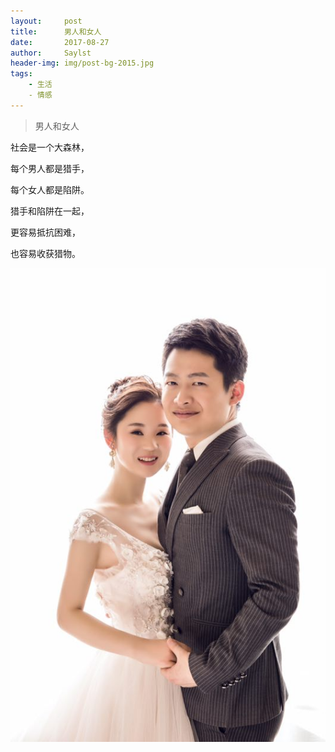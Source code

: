 ```yaml
---
layout:     post
title:      男人和女人
date:       2017-08-27
author:     Saylst
header-img: img/post-bg-2015.jpg
tags:
    - 生活
    - 情感
---
```


> 男人和女人

 社会是一个大森林，

 每个男人都是猎手，

 每个女人都是陷阱。

 猎手和陷阱在一起，

 更容易抵抗困难，

 也容易收获猎物。
 
 ![我们](/img/wh5.JPG)
